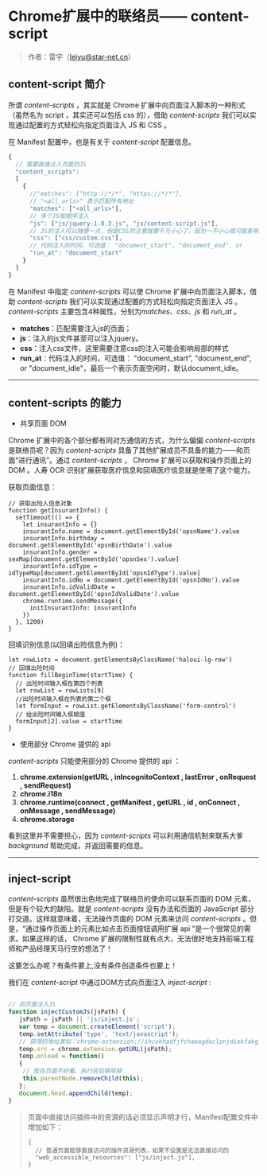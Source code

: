 # Chrome扩展中的联络员—— content-script

>作者：雷宇（leiyu@star-net.cn）

## content-script 简介

所谓 *content-scripts* ，其实就是 Chrome 扩展中向页面注入脚本的一种形式（虽然名为 script ，其实还可以包括 css 的），借助 *content-scripts* 我们可以实现通过配置的方式轻松向指定页面注入 JS 和 CSS 。

在 Manifest 配置中，也是有关于 *content-script* 配置信息。

``` js
{
  // 需要直接注入页面的JS
  "content_scripts":
  [
    {
      //"matches": ["http://*/*", "https://*/*"],
      // "<all_urls>" 表示匹配所有地址
      "matches": ["<all_urls>"],
      // 多个JS按顺序注入
      "js": ["js/jquery-1.8.3.js", "js/content-script.js"],
      // JS的注入可以随便一点，但是CSS的注意就要千万小心了，因为一不小心就可能影响局样式
      "css": ["css/custom.css"],
      // 代码注入的时间，可选值： "document_start", "document_end", or         "document_idle"，最后一个表示页面空闲时，默认document_idle
      "run_at": "document_start"
    }
  ]
}
```
在 Manifest 中指定 *content-scripts* 可以使 Chrome 扩展中向页面注入脚本，借助 *content-scripts* 我们可以实现通过配置的方式轻松向指定页面注入 JS 。 *content-scripts* 主要包含4种属性，分别为*matches*、*css*、*js* 和 *run_at* 。
* **matches**：匹配需要注入js的页面；
* **js**：注入的js文件甚至可以注入jquery。
* **css**：注入css文件，这里需要注意css的注入可能会影响局部的样式
* **run_at**：代码注入的时间，可选值： "document_start", "document_end", or        "document_idle"，最后一个表示页面空闲时，默认document_idle。

-----------------------------

## content-scripts 的能力


* 共享页面 DOM

Chrome 扩展中的各个部分都有同对方通信的方式，为什么偏偏 *content-scripts* 是联络员呢？因为 *content-scripts* 具备了其他扩展成员不具备的能力——和页面“进行通讯”。通过 *content-scripts* ， Chrome 扩展可以获取和操作页面上的 DOM 。人寿 OCR 识别扩展获取医疗信息和回填医疗信息就是使用了这个能力。

获取页面信息：

``` JS
// 获取出险人信息对象
function getInsurantInfo() {
  setTimeout(() => {
    let insurantInfo = {}
    insurantInfo.name = document.getElementById('opsnName').value
    insurantInfo.birthday = document.getElementById('opsnBirthDate').value
    insurantInfo.gender = sexMap[document.getElementById('opsnSex').value]
    insurantInfo.idType = idTypeMap[document.getElementById('opsnIdType').value]
    insurantInfo.idNo = document.getElementById('opsnIdNo').value
    insurantInfo.idValidDate = document.getElementById('opsnIdValidDate').value
    chrome.runtime.sendMessage({
      initInsurantInfo: insurantInfo
    })
  }, 1200)
}

```

回填识别信息(以回填出险信息为例)：

``` JS
let rowLists = document.getElementsByClassName('haloui-lg-row')
// 回填出险时间
function fillBeginTime(startTime) {
  // 出险时间输入框在第四个列表
  let rowList = rowLists[9]
  //出险时间输入框在列表的第二个框
  let formInput = rowList.getElementsByClassName('form-control')
  // 给出险时间输入框赋值
  formInput[2].value = startTime
}

```

* 使用部分 Chrome 提供的 api

*content-scripts* 只能使用部分的 Chrome 提供的 api ：

  1. **chrome.extension(getURL , inIncognitoContext , lastError , onRequest , sendRequest)**
  2. **chrome.i18n**
  3. **chrome.runtime(connect , getManifest , getURL , id , onConnect , onMessage , sendMessage)**
  4. **chrome.storage**

看到这里并不需要担心，因为 *content-scripts* 可以利用通信机制来联系大爹 *background* 帮助完成，并返回需要的信息。

----------------------------
## inject-script

*content-scripts* 虽然很出色地完成了联络员的使命可以联系页面的 DOM 元素，但是有个较大的缺陷。就是 *content-scripts* 没有办法和页面的 JavaScript 部分打交道。这样就意味着，无法操作页面的 DOM 元素来访问 *content-scripts* 。但是，“通过操作页面上的元素比如点击页面按钮调用扩展 api ”是一个很常见的需求。如果这样的话， Chrome 扩展的限制性就有点大，无法很好地支持前端工程师和产品经理天马行空的想法了！

这要怎么办呢？有条件要上,没有条件创造条件也要上！

我们在 *content-script* 中通过DOM方式向页面注入 *inject-script* :

```js

// 向页面注入JS
function injectCustomJs(jsPath) {
   jsPath = jsPath || 'js/inject.js';
   var temp = document.createElement('script');
   temp.setAttribute('type', 'text/javascript');
   // 获得的地址类似：chrome-extension://ihcokhadfjfchaeagdoclpnjdiokfakg/js/inject.js
   temp.src = chrome.extension.getURL(jsPath);
   temp.onload = function()
   {
   	// 放在页面不好看，执行完后移除掉
   	this.parentNode.removeChild(this);
   };
   document.head.appendChild(temp);
}
```
> 页面中直接访问插件中的资源的话必须显示声明才行，Manifest配置文件中增加如下：
> ``` JS
> {
>   // 普通页面能够直接访问的插件资源列表，如果不设置是无法直接访问的
>   "web_accessible_resources": ["js/inject.js"],
> }
> ```
